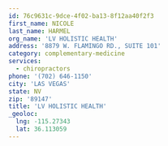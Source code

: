 ```yaml
---
id: 76c9631c-9dce-4f02-ba13-8f12aa40f2f3
first_name: NICOLE
last_name: HARMEL
org_name: 'LV HOLISTIC HEALTH'
address: '8879 W. FLAMINGO RD., SUITE 101'
category: complementary-medicine
services:
  - chiropractors
phone: '(702) 646-1150'
city: 'LAS VEGAS'
state: NV
zip: '89147'
title: 'LV HOLISTIC HEALTH'
_geoloc:
  lng: -115.27343
  lat: 36.113059
---
```


